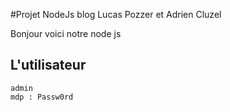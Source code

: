 #Projet NodeJs blog Lucas Pozzer et Adrien Cluzel

Bonjour voici notre node js

## L'utilisateur

    admin
    mdp : Passw0rd
    

